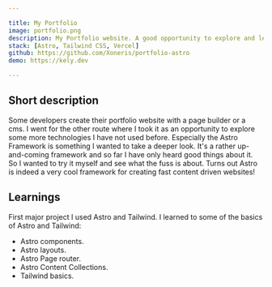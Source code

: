```yaml
---

title: My Portfolio
image: portfolio.png
description: My Portfolio website. A good opportunity to explore and learn some new technologies I haven't used before.
stack: [Astro, Tailwind CSS, Vercel]
github: https://github.com/Xoneris/portfolio-astro
demo: https://kely.dev

---
```


## Short description
Some developers create their portfolio website with a page builder or a cms. I went for the other route where I took it as an opportunity to explore some more technologies I have not used before. Especially the Astro Framework is something I wanted to take a deeper look. It's a rather up-and-coming framework and so far I have only heard good things about it. So I wanted to try it myself and see what the fuss is about. Turns out Astro is indeed a very cool framework for creating fast content driven websites!

## Learnings
First major project I used Astro and Tailwind. I learned to some of the basics of Astro and Tailwind: 
- Astro components.
- Astro layouts.
- Astro Page router.
- Astro Content Collections.
- Tailwind basics.